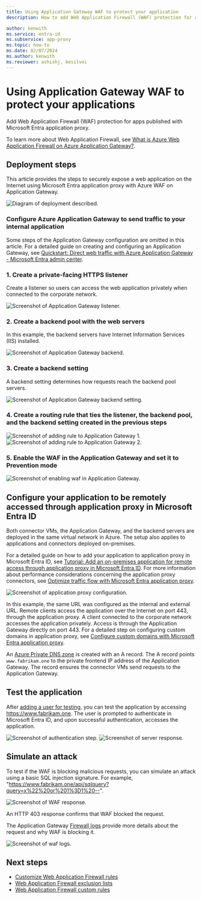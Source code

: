 ```yaml
---
title: Using Application Gateway WAF to protect your application
description: How to add Web Application Firewall (WAF) protection for apps published with Microsoft Entra application proxy.

author: kenwith
ms.service: entra-id
ms.subservice: app-proxy
ms.topic: how-to
ms.date: 02/07/2024
ms.author: kenwith
ms.reviewer: ashishj, besilvei
---
```


# Using Application Gateway WAF to protect your applications

Add Web Application Firewall (WAF) protection for apps published with Microsoft Entra application proxy.

To learn more about Web Application Firewall, see  [What is Azure Web Application Firewall on Azure Application Gateway?][waf-overview].

## Deployment steps

This article provides the steps to securely expose a web application on the Internet using Microsoft Entra application proxy with Azure WAF on Application Gateway.

![Diagram of deployment described.](./media/application-proxy-waf/application-proxy-waf.png)

### Configure Azure Application Gateway to send traffic to your internal application

Some steps of the Application Gateway configuration are omitted in this article. For a detailed guide on creating and configuring an Application Gateway, see [Quickstart: Direct web traffic with Azure Application Gateway - Microsoft Entra admin center][appgw_quick].

### 1. Create a private-facing HTTPS listener

Create a listener so users can access the web application privately when connected to the corporate network.

![Screenshot of Application Gateway listener.](./media/application-proxy-waf/application-gateway-listener.png)

### 2. Create a backend pool with the web servers

In this example, the backend servers have Internet Information Services (IIS) installed. 

![Screenshot of Application Gateway backend.](./media/application-proxy-waf/application-gateway-backend.png)

### 3. Create a backend setting

A backend setting determines how requests reach the backend pool servers.

![Screenshot of Application Gateway backend setting.](./media/application-proxy-waf/application-gateway-backend-settings.png)
 
 ### 4. Create a routing rule that ties the listener, the backend pool, and the backend setting created in the previous steps
 
 ![Screenshot of adding rule to Application Gateway 1.](./media/application-proxy-waf/application-gateway-add-rule-1.png)
 ![Screenshot of adding rule to Application Gateway 2.](./media/application-proxy-waf/application-gateway-add-rule-2.png)
 
 ### 5. Enable the WAF in the Application Gateway and set it to Prevention mode
 
 ![Screenshot of enabling waf in Application Gateway.](./media/application-proxy-waf/application-gateway-enable-waf.png)
 
 <a name='configure-your-application-to-be-remotely-accessed-through-application-proxy-in-azure-ad'></a>

## Configure your application to be remotely accessed through application proxy in Microsoft Entra ID
 
Both connector VMs, the Application Gateway, and the backend servers are deployed in the same virtual network in Azure. The setup also applies to applications and connectors deployed on-premises. 

For a detailed guide on how to add your application to application proxy in Microsoft Entra ID, see [Tutorial: Add an on-premises application for remote access through application proxy in Microsoft Entra ID][appproxy-add-app]. For more information about performance considerations concerning the application proxy connectors, see [Optimize traffic flow with Microsoft Entra application proxy][appproxy-optimize]. 
 
![Screenshot of application proxy configuration.](./media/application-proxy-waf/application-proxy-configuration.png)

In this example, the same URL was configured as the internal and external URL. Remote clients access the application over the Internet on port 443, through the application proxy. A client connected to the corporate network accesses the application privately. Access is through the Application Gateway directly on port 443. For a detailed step on configuring custom domains in application proxy, see [Configure custom domains with Microsoft Entra application proxy][appproxy-custom-domain].

An [Azure Private DNS zone][private-dns] is created with an A record. The A record points `www.fabrikam.one` to the private frontend IP address of the Application Gateway. The record ensures the connector VMs send requests to the Application Gateway.

## Test the application

After [adding a user for testing](./application-proxy-add-on-premises-application.md#add-a-user-for-testing), you can test the application by accessing https://www.fabrikam.one. The user is prompted to authenticate in Microsoft Entra ID, and upon successful authentication, accesses the application. 

![Screenshot of authentication step.](./media/application-proxy-waf/sign-in-2.png)
![Screenshot of server response.](./media/application-proxy-waf/application-gateway-response.png)

## Simulate an attack

To test if the WAF is blocking malicious requests, you can simulate an attack using a basic SQL injection signature. For example, "https://www.fabrikam.one/api/sqlquery?query=x%22%20or%201%3D1%20--".

![Screenshot of WAF response.](./media/application-proxy-waf/waf-response.png)

An HTTP 403 response confirms that WAF blocked the request.

The Application Gateway [Firewall logs][waf-logs] provide more details about the request and why WAF is blocking it.

![Screenshot of waf logs.](./media/application-proxy-waf/waf-log.png)

## Next steps

- [Customize Web Application Firewall rules](/azure/web-application-firewall/ag/application-gateway-customize-waf-rules-portal)
- [Web Application Firewall exclusion lists](/azure/web-application-firewall/ag/application-gateway-waf-configuration?tabs=portal)
- [Web Application Firewall custom rules](/azure/web-application-firewall/ag/create-custom-waf-rules)

[waf-overview]: /azure/web-application-firewall/ag/ag-overview
[appgw_quick]: /azure/application-gateway/quick-create-portal
[appproxy-add-app]: ./application-proxy-add-on-premises-application.md
[appproxy-optimize]: ./application-proxy-network-topology.md
[appproxy-custom-domain]: ./how-to-configure-custom-domain.md
[private-dns]: /azure/dns/private-dns-getstarted-portal
[waf-logs]: /azure/application-gateway/application-gateway-diagnostics#firewall-log
